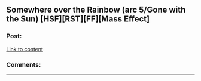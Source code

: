 ## Somewhere over the Rainbow (arc 5/Gone with the Sun) [HSF][RST][FF][Mass Effect]

### Post:

[Link to content]()

### Comments:

---

